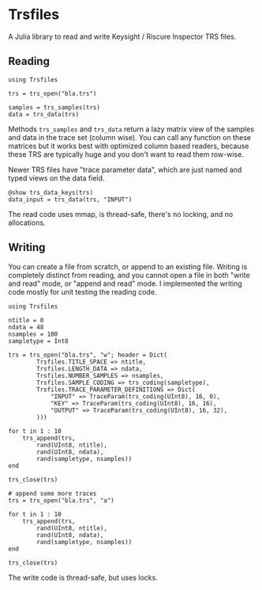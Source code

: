 # Trsfiles

A Julia library to read and write Keysight / Riscure Inspector TRS files.

## Reading

```
using Trsfiles

trs = trs_open("bla.trs")

samples = trs_samples(trs)
data = trs_data(trs)
```

Methods `trs_samples` and `trs_data` return a lazy matrix view of the samples and data in the trace set (column wise). You can call any function on these matrices but it works best with optimized column based readers, because these TRS are typically huge and you don't want to read them row-wise.

Newer TRS files have "trace parameter data", which are just named and typed views on the data field. 

```
@show trs_data_keys(trs)
data_input = trs_data(trs, "INPUT")
```

The read code uses mmap, is thread-safe, there's no locking, and no allocations.

## Writing

You can create a file from scratch, or append to an existing file. Writing is completely distinct from reading, and you cannot open a file in both "write and read" mode, or "append and read" mode. I implemented the writing code mostly for unit testing the reading code.

```
using Trsfiles

ntitle = 0
ndata = 48
nsamples = 100
sampletype = Int8

trs = trs_open("bla.trs", "w"; header = Dict(
        Trsfiles.TITLE_SPACE => ntitle,
        Trsfiles.LENGTH_DATA => ndata,
        Trsfiles.NUMBER_SAMPLES => nsamples,
        Trsfiles.SAMPLE_CODING => trs_coding(sampletype),
        Trsfiles.TRACE_PARAMETER_DEFINITIONS => Dict(
            "INPUT" => TraceParam(trs_coding(UInt8), 16, 0),
            "KEY" => TraceParam(trs_coding(UInt8), 16, 16),
            "OUTPUT" => TraceParam(trs_coding(UInt8), 16, 32),
        )))

for t in 1 : 10
    trs_append(trs,
        rand(UInt8, ntitle),
        rand(UInt8, ndata),
        rand(sampletype, nsamples))
end

trs_close(trs)

# append some more traces
trs = trs_open("bla.trs", "a")

for t in 1 : 10
    trs_append(trs,
        rand(UInt8, ntitle),
        rand(UInt8, ndata),
        rand(sampletype, nsamples))
end

trs_close(trs)
```

The write code is thread-safe, but uses locks.
